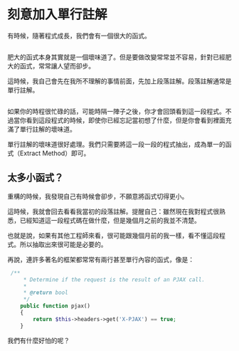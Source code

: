 # 刻意加入單行註解

有時候，隨著程式成長，我們會有一個很大的函式。

```

```

肥大的函式本身其實就是一個壞味道了。但是要做改變常常並不容易，針對已經肥大的函式，常常讓人望而卻步。

這時候，我自己會先在我所不理解的事情前面，先加上段落註解。段落註解通常是單行註解。

```

```

如果你的時程很忙碌的話，可能時隔一陣子之後，你才會回頭看到這一段程式。不過當你看到這段程式的時候，即使你已經忘記當初想了什麼，但是你會看到裡面充滿了單行註解的壞味道。

單行註解的壞味道很好處理。我們只需要將這一段一段的程式抽出，成為單一的函式（Extract Method）即可。



## 太多小函式？

重構的時候，我發現自己有時候會卻步，不願意將函式切得更小。

這時候，我就會回去看看我當初的段落註解。提醒自己：雖然現在我對程式很熟悉，已經知道這一段程式碼在做什麼，但是幾個月之前的我並不清楚。

也就是說，如果有其他工程師來看，很可能跟幾個月前的我一樣，看不懂這段程式。所以抽取出來很可能是必要的。

再說，連許多著名的框架都常常有兩行甚至單行內容的函式，像是：

```php
 /**
     * Determine if the request is the result of an PJAX call.
     *
     * @return bool
     */
    public function pjax()
    {
        return $this->headers->get('X-PJAX') == true;
    }

```

我們有什麼好怕的呢？





